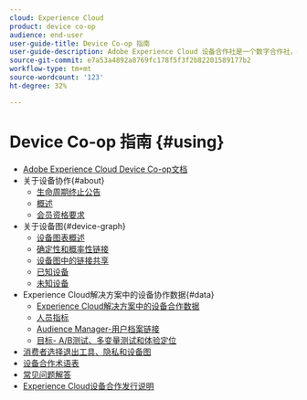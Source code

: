 ```yaml
---
cloud: Experience Cloud
product: device co-op
audience: end-user
user-guide-title: Device Co-op 指南
user-guide-description: Adobe Experience Cloud 设备合作社是一个数字合作社，参与该合作社的客户可共享设备关联信息。此信息可帮助他们为客户提供有价值且一致的跨设备体验。
source-git-commit: e7a53a4892a8769fc178f5f3f2b82201589177b2
workflow-type: tm+mt
source-wordcount: '123'
ht-degree: 32%

---
```



# Device Co-op 指南 {#using}

+ [Adobe Experience Cloud Device Co-op文档](home.md)
+ 关于设备协作{#about}
   + [生命周期终止公告](about/device-co-op-eol.md)
   + [概述](about/overview.md)
   + [会员资格要求](about/requirements.md)
+ 关于设备图{#device-graph}
   + [设备图表概述](processes/device-graph-overview.md)
   + [确定性和概率性链接](processes/links.md)
   + [设备图中的链接共享](processes/link-sharing.md)
   + [已知设备](processes/known-device.md)
   + [未知设备](processes/unknown-device.md)
+ Experience Cloud解决方案中的设备协作数据{#data}
   + [Experience Cloud解决方案中的设备合作数据](other-solutions/other-solutions.md)
   + [人员指标](other-solutions/people.md)
   + [Audience Manager-用户档案链接](other-solutions/proflie-link.md)
   + [目标- A/B测试、多变量测试和体验定位](other-solutions/target.md)
+ [消费者选择退出工具、隐私和设备图](privacy.md)
+ [设备合作术语表](glossary.md)
+ [常见问题解答](faq.md)
+ [Experience Cloud设备合作发行说明](release-notes.md)

